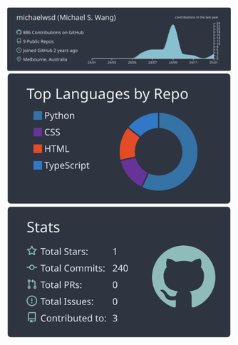 [![](https://raw.githubusercontent.com/michaelwsd/profile-summary-cards/master/profile-summary-card-output/nord_dark/0-profile-details.svg)](https://github.com/vn7n24fzkq/github-profile-summary-cards)
[![](https://raw.githubusercontent.com/michaelwsd/profile-summary-cards/master/profile-summary-card-output/nord_dark/1-repos-per-language.svg)](https://github.com/vn7n24fzkq/github-profile-summary-cards) 
[![](https://raw.githubusercontent.com/michaelwsd/profile-summary-cards/master/profile-summary-card-output/nord_dark/3-stats.svg)](https://github.com/vn7n24fzkq/github-profile-summary-cards)

